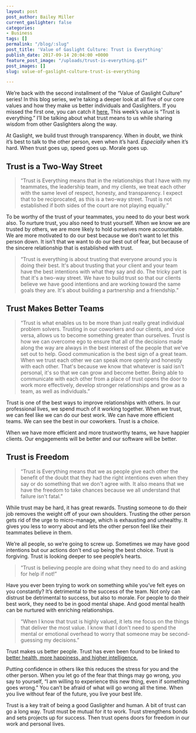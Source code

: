 ```yaml
---
layout: post
post_author: Bailey Miller
current_gaslighter: false
categories:
- Business
tags: []
permalink: "/blog/:slug"
post_title: 'Value of Gaslight Culture: Trust is Everything'
publish_date: 2017-09-14 20:04:00 +0000
feature_post_image: "/uploads/trust-is-everything.gif"
post_images: []
slug: value-of-gaslight-culture-trust-is-everything

---
```

We’re back with the second installment of the “Value of Gaslight Culture” series! In this blog series, we’re taking a deeper look at all five of our core values and how they make us better individuals and Gaslighters. If you missed the first one, you can catch it [here.](https://teamgaslight.com/blog/value-of-gaslight-culture-were-better-together) This week’s value is “Trust is everything.” I’ll be talking about what trust means to us while sharing wisdom from other Gaslighters along the way.

At Gaslight, we build trust through transparency. When in doubt, we think it’s best to talk to the other person, even when it’s hard. _Especially_ when it’s hard. When trust goes up, speed goes up. Morale goes up.

## Trust is a Two-Way Street

> “Trust is Everything means that in the relationships that I have with my teammates, the leadership team, and my clients, we treat each other with the same level of respect, honesty, and transparency. I expect that to be reciprocated, as this is a two-way street. Trust is not established if both sides of the court are not playing equally.”

To be worthy of the trust of your teammates, you need to do your best work also. To nurture trust, you also need to trust yourself. When we know we are trusted by others, we are more likely to hold ourselves more accountable. We are more motivated to do our best because we don’t want to let this person down. It isn’t that we want to do our best out of fear, but because of the sincere relationship that is established with trust.

> “Trust is everything is about trusting that everyone around you is doing their best. It's about trusting that your client and your team have the best intentions with what they say and do. The tricky part is that it's a two-way street. We have to build trust so that our clients believe we have good intentions and are working toward the same goals they are. It's about building a partnership and a friendship.”


## Trust Makes Better Teams

> “Trust is what enables us to be more than just really great individual problem solvers. Trusting in our coworkers and our clients, and vice versa, allows us to become something greater than ourselves. Trust is how we can overcome ego to ensure that all of the decisions made along the way are always in the best interest of the people that we've set out to help. 
Good communication is the best sign of a great team. When we trust each other we can speak more openly and honestly with each other. That's because we know that whatever is said isn't personal, it's so that we can grow and become better. Being able to communicate with each other from a place of trust opens the door to work more effectively, develop stronger relationships and grow as a team, as well as individuals.”


Trust is one of the best ways to improve relationships with others. In our professional lives, we spend much of it working together. When we trust, we can feel like we can do our best work. We can have more efficient teams. We can see the best in our coworkers. Trust is a choice.

When we have more efficient and more trustworthy teams, we have happier clients. Our engagements will be better and our software will be better.


## Trust is Freedom

> “Trust is Everything means that we as people give each other the benefit of the doubt that they had the right intentions even when they say or do something that we don't agree with. It also means that we have the freedom to take chances because we all understand that failure isn't fatal.”

While trust may be hard, it has great rewards. Trusting someone to do their job removes the weight off of your own shoulders. Trusting the other person gets rid of the urge to micro-manage, which is exhausting and unhealthy. It gives you less to worry about and lets the other person feel like their teammates believe in them.

We’re all people, so we’re going to screw up. Sometimes we may have good intentions but our actions don’t end up being the best choice. Trust is forgiving. Trust is looking deeper to see people’s hearts.

> “Trust is believing people are doing what they need to do and asking for help if not!”

Have you ever been trying to work on something while you’ve felt eyes on you constantly? It’s detrimental to the success of the team. Not only can distrust be detrimental to success, but also to morale. For people to do their best work, they need to be in good mental shape. And good mental health can be nurtured with enriching relationships.

> “When I know that trust is highly valued, it lets me focus on the things that deliver the most value. I know that I don't need to spend the mental or emotional overhead to worry that someone may be second-guessing my decisions.”

Trust makes us better people. Trust has even been found to be linked to [better health, more happiness, and higher intelligence.](https://www.theatlantic.com/health/archive/2014/03/study-smarter-people-are-more-trusting/284520/) 

Putting confidence in others like this reduces the stress for you and the other person. When you let go of the fear that things may go wrong, you say to yourself, “I am willing to experience this new thing, even if something goes wrong.” You can’t be afraid of what will go wrong all the time. When you live without fear of the future, you live your best life.

Trust is a key trait of being a good Gaslighter and human. A bit of trust can go a long way. Trust must be mutual for it to work. Trust strengthens bonds and sets projects up for success. Then trust opens doors for freedom in our work and personal lives.
